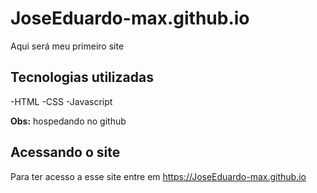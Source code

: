# JoseEduardo-max.github.io
Aqui será meu primeiro site

## Tecnologias utilizadas 
-HTML
-CSS
-Javascript

**Obs:** hospedando no github

## Acessando o site
Para ter acesso a esse site entre em <https://JoseEduardo-max.github.io>
